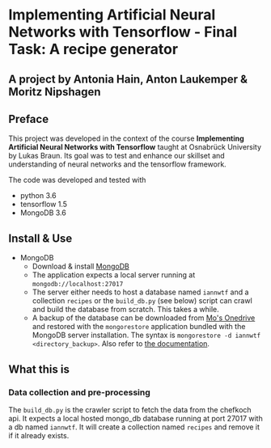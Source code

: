 # Implementing Artificial Neural Networks with Tensorflow - Final Task: A recipe generator
## A project by Antonia Hain, Anton Laukemper & Moritz Nipshagen

## Preface
This project was developed in the context of the course **Implementing Artificial Neural Networks with Tensorflow** taught at Osnabrück University by Lukas Braun. Its goal was to test and enhance our skillset and understanding of neural networks and the tensorflow framework.

The code was developed and tested with
* python 3.6
* tensorflow 1.5
* MongoDB 3.6

## Install & Use
* MongoDB
    * Download & install [MongoDB](https://docs.mongodb.com/manual/installation/)
    * The application expects a local server running at `mongodb://localhost:27017`
    * The server either needs to host a database named `iannwtf` and a collection `recipes` or the `build_db.py` (see below) script can crawl and build the database from scratch. This takes a while.
    * A backup of the database can be downloaded from [Mo's Onedrive](https://1drv.ms/f/s!Am3LtCW8Ozvuh7J19osxy3B-qIucfQ) and restored with the `mongorestore` application bundled with the MongoDB server installation. The syntax is `mongorestore -d iannwtf <directory_backup>`. Also refer to [the documentation](https://docs.mongodb.com/manual/reference/program/mongorestore/).

## What this is

### Data collection and pre-processing
The `build_db.py` is the crawler script to fetch the data from the chefkoch api. It expects a local hosted mongo_db database running at port 27017 with a db named `iannwtf`. It will create a collection named `recipes` and remove it if it already exists.
